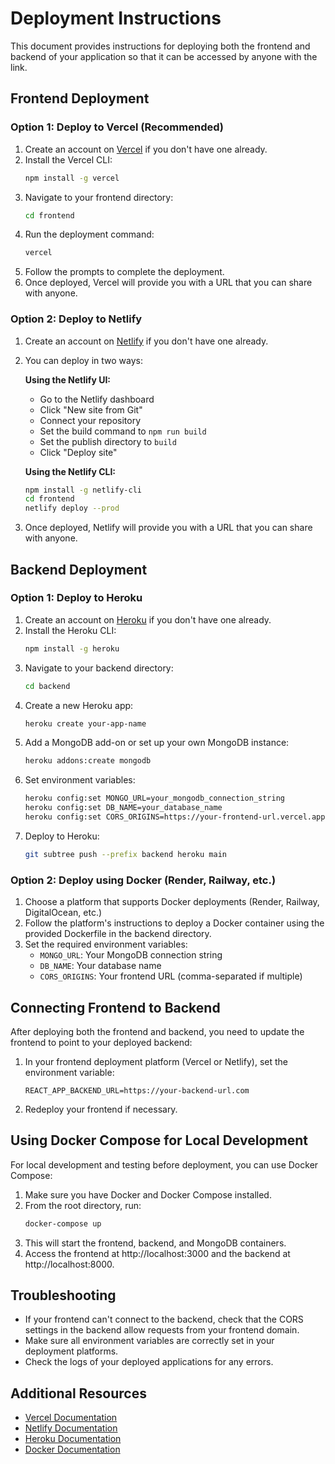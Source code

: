# Deployment Instructions

This document provides instructions for deploying both the frontend and backend of your application so that it can be accessed by anyone with the link.

## Frontend Deployment

### Option 1: Deploy to Vercel (Recommended)

1. Create an account on [Vercel](https://vercel.com/) if you don't have one already.
2. Install the Vercel CLI:
   ```bash
   npm install -g vercel
   ```
3. Navigate to your frontend directory:
   ```bash
   cd frontend
   ```
4. Run the deployment command:
   ```bash
   vercel
   ```
5. Follow the prompts to complete the deployment.
6. Once deployed, Vercel will provide you with a URL that you can share with anyone.

### Option 2: Deploy to Netlify

1. Create an account on [Netlify](https://www.netlify.com/) if you don't have one already.
2. You can deploy in two ways:
   
   **Using the Netlify UI:**
   - Go to the Netlify dashboard
   - Click "New site from Git"
   - Connect your repository
   - Set the build command to `npm run build`
   - Set the publish directory to `build`
   - Click "Deploy site"

   **Using the Netlify CLI:**
   ```bash
   npm install -g netlify-cli
   cd frontend
   netlify deploy --prod
   ```

3. Once deployed, Netlify will provide you with a URL that you can share with anyone.

## Backend Deployment

### Option 1: Deploy to Heroku

1. Create an account on [Heroku](https://www.heroku.com/) if you don't have one already.
2. Install the Heroku CLI:
   ```bash
   npm install -g heroku
   ```
3. Navigate to your backend directory:
   ```bash
   cd backend
   ```
4. Create a new Heroku app:
   ```bash
   heroku create your-app-name
   ```
5. Add a MongoDB add-on or set up your own MongoDB instance:
   ```bash
   heroku addons:create mongodb
   ```
6. Set environment variables:
   ```bash
   heroku config:set MONGO_URL=your_mongodb_connection_string
   heroku config:set DB_NAME=your_database_name
   heroku config:set CORS_ORIGINS=https://your-frontend-url.vercel.app
   ```
7. Deploy to Heroku:
   ```bash
   git subtree push --prefix backend heroku main
   ```

### Option 2: Deploy using Docker (Render, Railway, etc.)

1. Choose a platform that supports Docker deployments (Render, Railway, DigitalOcean, etc.)
2. Follow the platform's instructions to deploy a Docker container using the provided Dockerfile in the backend directory.
3. Set the required environment variables:
   - `MONGO_URL`: Your MongoDB connection string
   - `DB_NAME`: Your database name
   - `CORS_ORIGINS`: Your frontend URL (comma-separated if multiple)

## Connecting Frontend to Backend

After deploying both the frontend and backend, you need to update the frontend to point to your deployed backend:

1. In your frontend deployment platform (Vercel or Netlify), set the environment variable:
   ```
   REACT_APP_BACKEND_URL=https://your-backend-url.com
   ```

2. Redeploy your frontend if necessary.

## Using Docker Compose for Local Development

For local development and testing before deployment, you can use Docker Compose:

1. Make sure you have Docker and Docker Compose installed.
2. From the root directory, run:
   ```bash
   docker-compose up
   ```
3. This will start the frontend, backend, and MongoDB containers.
4. Access the frontend at http://localhost:3000 and the backend at http://localhost:8000.

## Troubleshooting

- If your frontend can't connect to the backend, check that the CORS settings in the backend allow requests from your frontend domain.
- Make sure all environment variables are correctly set in your deployment platforms.
- Check the logs of your deployed applications for any errors.

## Additional Resources

- [Vercel Documentation](https://vercel.com/docs)
- [Netlify Documentation](https://docs.netlify.com/)
- [Heroku Documentation](https://devcenter.heroku.com/)
- [Docker Documentation](https://docs.docker.com/)